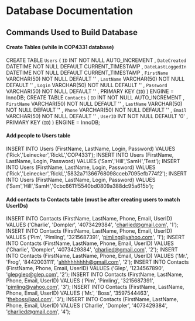 # Database Documentation
## Commands Used to Build Database

#### Create Tables (while in COP4331 database)
CREATE TABLE `Users`
(
`ID` INT NOT NULL AUTO_INCREMENT ,
`DateCreated` DATETIME NOT NULL DEFAULT CURRENT_TIMESTAMP ,
`DateLastLoggedIn` DATETIME NOT NULL DEFAULT CURRENT_TIMESTAMP ,
`FirstName` VARCHAR(50) NOT NULL DEFAULT '' ,
`LastName` VARCHAR(50) NOT NULL DEFAULT '' ,
`Login` VARCHAR(50) NOT NULL DEFAULT '' ,
`Password` VARCHAR(50) NOT NULL DEFAULT '' ,
PRIMARY KEY (`ID`)
) ENGINE = InnoDB;
CREATE TABLE `Contacts`
(
`ID` INT NOT NULL AUTO_INCREMENT ,
`FirstName` VARCHAR(50) NOT NULL DEFAULT '' ,
`LastName` VARCHAR(50) NOT NULL DEFAULT '' ,
`Phone` VARCHAR(50) NOT NULL DEFAULT '' ,
`Email` VARCHAR(50) NOT NULL DEFAULT '' ,
`UserID` INT NOT NULL DEFAULT '0' ,
PRIMARY KEY (`ID`)
) ENGINE = InnoDB;

#### Add people to Users table
INSERT INTO Users (FirstName, LastName, Login, Password) VALUES ('Rick','Leinecker','RickL','COP4331');
INSERT INTO Users (FirstName, LastName, Login, Password) VALUES ('Sam','Hill','SamH','Test');
INSERT INTO Users (FirstName, LastName, Login, Password) VALUES ('Rick','Leinecker','RickL','5832a71366768098cceb7095efb774f2');
INSERT INTO Users (FirstName, LastName, Login, Password) VALUES ('Sam','Hill','SamH','0cbc6611f5540bd0809a388dc95a615b');

#### Add contacts to Contacts table (must be after creating users to match UserIDs)
INSERT INTO Contacts (FirstName, LastName, Phone, Email, UserID) VALUES ('Charlie', 'Dompler', '4073429384', 'charlied@gmail.com', '1');
INSERT INTO Contacts (FirstName, LastName, Phone, Email, UserID) VALUES ('Pim', 'Pimling', '3215687391', 'pimling@yahoo.com', '1');
INSERT INTO Contacts (FirstName, LastName, Phone, Email, UserID) VALUES ('Charlie', 'Dompler', '4073429384', 'charlied@gmail.com', '2');
INSERT INTO Contacts (FirstName, LastName, Phone, Email, UserID) VALUES ('Mr.', 'Frog', '8442003111', 'ahhhhhhhhh@gmail.com', '2');
INSERT INTO Contacts (FirstName, Phone, Email, UserID) VALUES ('Glep', '1234567890', 'glepglep@glep.com', '2');
INSERT INTO Contacts (FirstName, LastName, Phone, Email, UserID) VALUES ('Pim', 'Pimling', '3215687391', 'pimling@yahoo.com', '3');
INSERT INTO Contacts (FirstName, LastName, Phone, Email, UserID) VALUES ('Mr.', 'Boss', '3597544463', 'theboss@aol.com', '3');
INSERT INTO Contacts (FirstName, LastName, Phone, Email, UserID) VALUES ('Charlie', 'Dompler', '4073429384', 'charlied@gmail.com', '4');